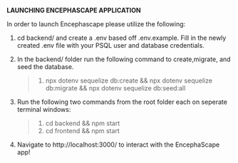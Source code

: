 **LAUNCHING ENCEPHASCAPE APPLICATION**

In order to launch Encephascape please utilize the following:

 1. 
     cd backend/ and create a .env based off .env.example. Fill in the newly created .env file with your PSQL user and database credentials.

 2. 
    In the backend/ folder run the following command to create,migrate, and seed the database.
    > 1. npx dotenv sequelize db:create && npx dotenv sequelize db:migrate && npx dotenv sequelize db:seed:all

 3. 
    Run the following two commands from the root folder each on seperate terminal windows:
    > 1. cd backend && npm start
    > 2. cd frontend && npm start

 4. Navigate to http://localhost:3000/ to interact with the EncephaScape app!